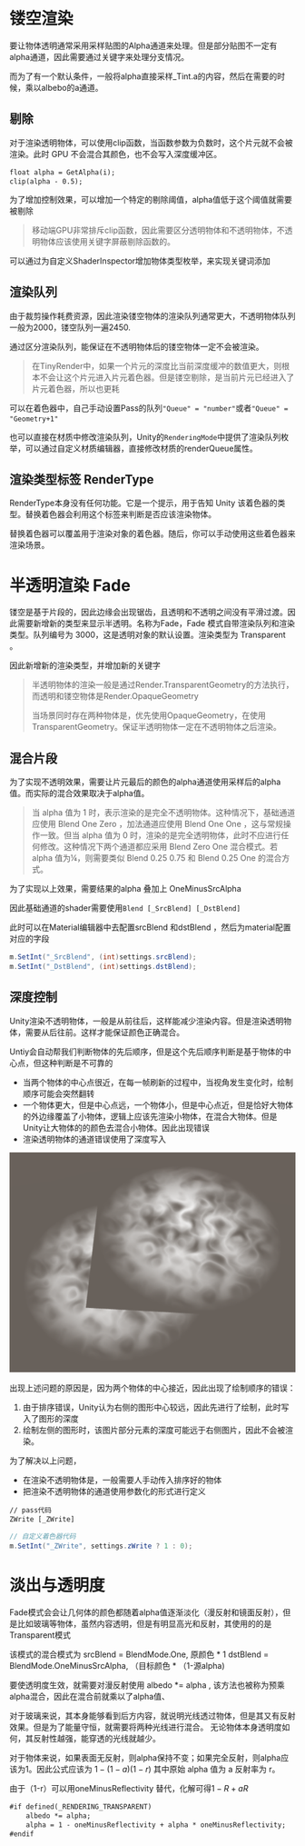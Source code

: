 # 镂空渲染

要让物体透明通常采用采样贴图的Alpha通道来处理。但是部分贴图不一定有alpha通道，因此需要通过关键字来处理分支情况。

而为了有一个默认条件，一般将alpha直接采样_Tint.a的内容，然后在需要的时候，乘以albebo的a通道。

## 剔除

对于渲染透明物体，可以使用clip函数，当函数参数为负数时，这个片元就不会被渲染。此时 GPU 不会混合其颜色，也不会写入深度缓冲区。

```hlsl
float alpha = GetAlpha(i);
clip(alpha - 0.5);
```

为了增加控制效果，可以增加一个特定的剔除阈值，alpha值低于这个阈值就需要被剔除

> 移动端GPU非常排斥clip函数，因此需要区分透明物体和不透明物体，不透明物体应该使用关键字屏蔽剔除函数的。

可以通过为自定义ShaderInspector增加物体类型枚举，来实现关键词添加


## 渲染队列

由于裁剪操作耗费资源，因此渲染镂空物体的渲染队列通常更大，不透明物体队列一般为2000，镂空队列一遍2450.

通过区分渲染队列，能保证在不透明物体后的镂空物体一定不会被渲染。

> 在TinyRender中，如果一个片元的深度比当前深度缓冲的数值更大，则根本不会让这个片元进入片元着色器。但是镂空剔除，是当前片元已经进入了片元着色器，所以也更耗

可以在着色器中，自己手动设置Pass的队列`"Queue" = "number"`或者`"Queue" = "Geometry+1"`

也可以直接在材质中修改渲染队列，Unity的`RenderingMode`中提供了渲染队列枚举，可以通过自定义材质编辑器，直接修改材质的renderQueue属性。

## 渲染类型标签 RenderType 

RenderType本身没有任何功能。它是一个提示，用于告知 Unity 该着色器的类型。替换着色器会利用这个标签来判断是否应该渲染物体。

替换着色器可以覆盖用于渲染对象的着色器。随后，你可以手动使用这些着色器来渲染场景。

# 半透明渲染 Fade

镂空是基于片段的，因此边缘会出现锯齿，且透明和不透明之间没有平滑过渡。因此需要新增新的类型来显示半透明。名称为Fade，Fade 模式自带渲染队列和渲染类型。队列编号为 3000，这是透明对象的默认设置。渲染类型为 Transparent 。

因此新增新的渲染类型，并增加新的关键字

> 半透明物体的渲染一般是通过Render.TransparentGeometry的方法执行，而透明和镂空物体是Render.OpaqueGeometry
> 
> 当场景同时存在两种物体是，优先使用OpaqueGeometry，在使用TransparentGeometry。保证半透明物体一定在不透明物体之后渲染。

## 混合片段

为了实现不透明效果，需要让片元最后的颜色的alpha通道使用采样后的alpha值。而实际的混合效果取决于alpha值。

> 当 alpha 值为 1 时，表示渲染的是完全不透明物体。这种情况下，基础通道应使用 Blend One Zero ，加法通道应使用 Blend One One ，这与常规操作一致。但当 alpha 值为 0 时，渲染的是完全透明物体，此时不应进行任何修改。这种情况下两个通道都应采用 Blend Zero One 混合模式。若 alpha 值为¼，则需要类似 Blend 0.25 0.75 和 Blend 0.25 One 的混合方式。

为了实现以上效果，需要结果的alpha 叠加上 OneMinusSrcAlpha 

因此基础通道的shader需要使用`Blend [_SrcBlend] [_DstBlend]`

此时可以在Material编辑器中去配置srcBlend 和dstBlend ，然后为material配置对应的字段
```cs
m.SetInt("_SrcBlend", (int)settings.srcBlend);
m.SetInt("_DstBlend", (int)settings.dstBlend);
```

## 深度控制

Unity渲染不透明物体，一般是从前往后，这样能减少渲染内容。但是渲染透明物体，需要从后往前。这样才能保证颜色正确混合。

Untiy会自动帮我们判断物体的先后顺序，但是这个先后顺序判断是基于物体的中心点，但这种判断是不可靠的

+ 当两个物体的中心点很近，在每一帧刷新的过程中，当视角发生变化时，绘制顺序可能会突然翻转
+ 一个物体更大，但是中心点远，一个物体小，但是中心点近，但是恰好大物体的外边缘覆盖了小物体，逻辑上应该先渲染小物体，在混合大物体。但是Unity让大物体的的颜色去混合小物体。因此出现错误
+ 渲染透明物体的通道错误使用了深度写入

![第1种错误和第3种错误的结合](<chap11 Transparency/image.png>)

出现上述问题的原因是，因为两个物体的中心接近，因此出现了绘制顺序的错误：
1. 由于排序错误，Unity认为右侧的图形中心较远，因此先进行了绘制，此时写入了图形的深度
2. 绘制左侧的图形时，该图片部分元素的深度可能远于右侧图片，因此不会被渲染。

为了解决以上问题，

+ 在渲染不透明物体是，一般需要人手动传入排序好的物体
+ 把渲染不透明物体的通道使用参数化的形式进行定义

```shader
// pass代码
ZWrite [_ZWrite]
```

```cs
// 自定义着色器代码
m.SetInt("_ZWrite", settings.zWrite ? 1 : 0);
```

# 淡出与透明度  

Fade模式会会让几何体的颜色都随着alpha值逐渐淡化（漫反射和镜面反射），但是比如玻璃等物体，虽然内容透明，但是有明显高光和反射，其使用的的是Transparent模式

该模式的混合模式为
srcBlend = BlendMode.One,  原颜色 * 1
dstBlend = BlendMode.OneMinusSrcAlpha,  （目标颜色 * （1-源alpha)

要使透明度生效，就需要对漫反射使用 albedo *= alpha , 该方法也被称为预乘alpha混合，因此在混合前就乘以了alpha值、

对于玻璃来说，其本身能够看到后方内容，就说明光线透过物体，但是其又有反射效果。但是为了能量守恒，就需要将两种光线进行混合。 无论物体本身透明度如何，其反射性越强，能穿透的光线就越少。

对于物体来说，如果表面无反射，则alpha保持不变；如果完全反射，则alpha应该为1。因此公式应该为 $1 - (1-a)(1-r)$ 其中原始 alpha 值为 a 反射率为 r。 

由于（1-r）可以用oneMinusReflectivity 替代，化解可得$1 - R + aR$

```hlsl
#if defined(_RENDERING_TRANSPARENT)
    albedo *= alpha;
    alpha = 1 - oneMinusReflectivity + alpha * oneMinusReflectivity;
#endif
```

